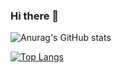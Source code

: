 ### Hi there 👋

![Anurag's GitHub stats](https://github-readme-stats.vercel.app/api?username=TomasSerra&count_private=true&show_icons=true&theme=dark)

[![Top Langs](https://github-readme-stats.vercel.app/api/top-langs/?username=TomasSerra&layout=compact)](https://github.com/anuraghazra/github-readme-stats)

